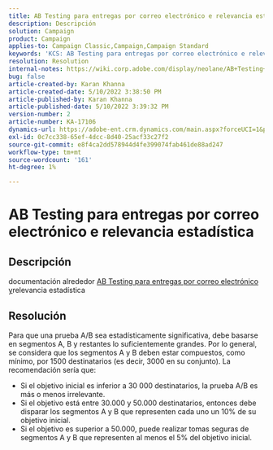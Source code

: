 ```yaml
---
title: AB Testing para entregas por correo electrónico e relevancia estadística
description: Descripción
solution: Campaign
product: Campaign
applies-to: Campaign Classic,Campaign,Campaign Standard
keywords: 'KCS: AB Testing para entregas por correo electrónico e relevancia estadística'
resolution: Resolution
internal-notes: https://wiki.corp.adobe.com/display/neolane/AB+Testing+for+Email+Deliveries
bug: false
article-created-by: Karan Khanna
article-created-date: 5/10/2022 3:38:50 PM
article-published-by: Karan Khanna
article-published-date: 5/10/2022 3:39:32 PM
version-number: 2
article-number: KA-17106
dynamics-url: https://adobe-ent.crm.dynamics.com/main.aspx?forceUCI=1&pagetype=entityrecord&etn=knowledgearticle&id=0e926246-77d0-ec11-a7b5-00224809c556
exl-id: 0c7cc338-65ef-4dcc-8d40-25acf33c27f2
source-git-commit: e8f4ca2dd578944d4fe399074fab461de88ad247
workflow-type: tm+mt
source-wordcount: '161'
ht-degree: 1%

---
```


# AB Testing para entregas por correo electrónico e relevancia estadística

## Descripción


documentación alrededor [AB Testing para entregas por correo electrónico y](https://wiki.corp.adobe.com/display/neolane/AB+Testing+for+Email+Deliveries)relevancia estadística


## Resolución


Para que una prueba A/B sea estadísticamente significativa, debe basarse en segmentos A, B y restantes lo suficientemente grandes. Por lo general, se considera que los segmentos A y B deben estar compuestos, como mínimo, por 1500 destinatarios (es decir, 3000 en su conjunto). La recomendación sería que:

- Si el objetivo inicial es inferior a 30 000 destinatarios, la prueba A/B es más o menos irrelevante.
- Si el objetivo está entre 30.000 y 50.000 destinatarios, entonces debe disparar los segmentos A y B que representen cada uno un 10% de su objetivo inicial.
- Si el objetivo es superior a 50.000, puede realizar tomas seguras de segmentos A y B que representen al menos el 5% del objetivo inicial.

